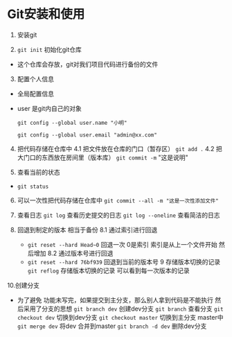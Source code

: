 # Git安装和使用

1. 安装git

2. `git init`  初始化git仓库

- 这个仓库会存放，git对我们项目代码进行备份的文件

3. 配置个人信息
- 全局配置信息

- user 是git内自己的对象

  `git config --global user.name "小明"`

  `git config --global user.email "admin@xx.com"`

4. 把代码存储在仓库中
  4.1 把文件放在仓库的门口（暂存区）
  `git add .`
  4.2 把大门口的东西放在房间里（版本库）
  `git commit -m` "这是说明"

5. 查看当前的状态
  - `git status`

6. 可以一次性把代码存储在仓库中
    `git commit --all -m "这是一次性添加文件"`
7. 查看日志
    `git log` 查看历史提交的日志
    `git log --oneline` 查看简洁的日志
    

8. 回退到制定的版本  相当于备份
  8.1 通过索引进行回退  
    - `git reset --hard Head~0`  回退一次  0是索引 索引是从上一个文件开始 然后增加
  8.2 通过版本号进行回退
    - `git reset --hard 76bf939` 回退到当前的版本号
9 存储版本切换的记录
  `git reflog` 存储版本切换的记录 可以看到每一次版本的记录


10.创建分支 
  - 为了避免 功能未写完，如果提交到主分支，那么别人拿到代码是不能执行 然后采用了分支的思想
  `git branch dev` 创建dev分支
  `git branch` 查看分支
  `git checkout dev` 切换到dev分支
  `git checkout master` 切换到主分支 master中
  `git merge dev` 将dev 合并到master
  `git branch -d dev` 删除dev分支